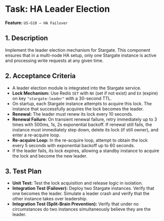 # Task: HA Leader Election

**Feature:** `US-G10 — HA Failover`

## 1. Description

Implement the leader election mechanism for Stargate. This component ensures that in a multi-node HA setup, only one Stargate instance is active and processing write requests at any given time.

## 2. Acceptance Criteria

- A leader election module is integrated into the Stargate service.
- **Lock Mechanism:** Use Redis `SET` with `NX` (set if not exist) and `EX` (expire) on key `"stargate:leader"` with a 30-second TTL.
- On startup, each Stargate instance attempts to acquire this lock. The instance that successfully acquires the lock becomes the leader.
- **Renewal:** The leader must renew its lock every 10 seconds.
- **Renewal Failure:** On transient renewal failure, retry immediately up to 3 times with 500ms, 1s, 2s exponential backoff. If renewal still fails, the instance must immediately step down, delete its lock (if still owner), and enter a re-acquire loop.
- **Re-acquire Loop:** In the re-acquire loop, attempt to obtain the lock every 5 seconds with exponential backoff up to 60 seconds.
- If the leader fails, its lock expires, allowing a standby instance to acquire the lock and become the new leader.

## 3. Test Plan

- **Unit Test:** Test the lock acquisition and release logic in isolation.
- **Integration Test (Failover):** Deploy two Stargate instances. Verify that one becomes the leader. Simulate a leader crash and verify that the other instance takes over leadership.
- **Integration Test (Split-Brain Prevention):** Verify that under no circumstances do two instances simultaneously believe they are the leader.
